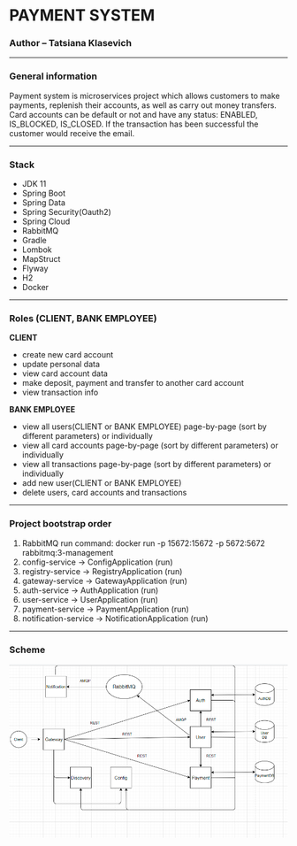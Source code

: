 PAYMENT SYSTEM
=====================

### Author – Tatsiana Klasevich

***

### General information

Payment system is microservices project which allows customers to make payments, replenish their accounts, as well as
carry out money transfers. Card accounts can be default or not and have any status:  ENABLED, IS_BLOCKED, IS_CLOSED. If
the transaction has been successful the customer would receive the email.
***

### Stack

- JDK 11
- Spring Boot
- Spring Data
- Spring Security(Oauth2)
- Spring Cloud
- RabbitMQ
- Gradle
- Lombok
- MapStruct
- Flyway
- H2
- Docker

***

### Roles (CLIENT, BANK EMPLOYEE)

**CLIENT**

* create new card account
* update personal data
* view card account data
* make deposit, payment and transfer to another card account
* view transaction info

**BANK EMPLOYEE**

* view all users(CLIENT or BANK EMPLOYEE) page-by-page (sort by different parameters) or individually
* view all card accounts page-by-page (sort by different parameters) or individually
* view all transactions page-by-page (sort by different parameters) or individually
* add new user(CLIENT or BANK EMPLOYEE)
* delete users, card accounts and transactions

***

### Project bootstrap order

1) RabbitMQ run command:
   docker run -p 15672:15672 -p 5672:5672 rabbitmq:3-management
2) config-service -> ConfigApplication (run)
3) registry-service -> RegistryApplication (run)
4) gateway-service -> GatewayApplication (run)
5) auth-service -> AuthApplication (run)
6) user-service -> UserApplication (run)
7) payment-service -> PaymentApplication (run)
8) notification-service -> NotificationApplication (run)

***

### Scheme

![Image alt](img/project_scheme.png)
